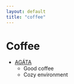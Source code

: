 ```yaml
---
layout: default
title: "coffee"
---
```


# Coffee

- [AGÁTA](https://agata-kaffee.de/)
  - Good coffee
  - Cozy environment
